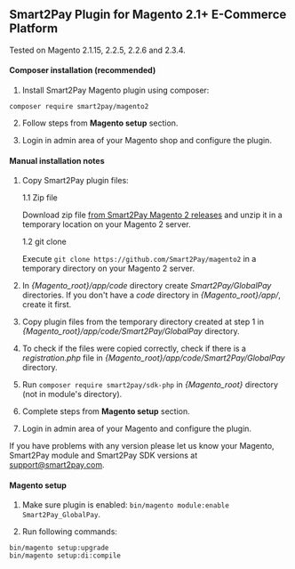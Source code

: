 ## Smart2Pay Plugin for Magento 2.1+ E-Commerce Platform

Tested on Magento 2.1.15, 2.2.5, 2.2.6 and 2.3.4.

#### Composer installation (recommended)

1. Install Smart2Pay Magento plugin using composer:

```shell script
composer require smart2pay/magento2
```

2. Follow steps from __Magento setup__ section.

3. Login in admin area of your Magento shop and configure the plugin.

#### Manual installation notes

1. Copy Smart2Pay plugin files:

    1.1 Zip file
    
    Download zip file [from Smart2Pay Magento 2 releases](https://github.com/Smart2Pay/magento20/releases) and unzip it in a temporary location on your Magento 2 server.
    
    1.2 git clone
    
    Execute ```git clone https://github.com/Smart2Pay/magento2``` in a temporary directory on your Magento 2 server.

2. In _{Magento_root}/app/code_ directory create _Smart2Pay/GlobalPay_ directories. If you don't have a _code_ directory in _{Magento_root}/app/_, create it first.

3. Copy plugin files from the temporary directory created at step 1 in _{Magento_root}/app/code/Smart2Pay/GlobalPay_ directory.
 
4. To check if the files were copied correctly, check if there is a _registration.php_ file in _{Magento_root}/app/code/Smart2Pay/GlobalPay_ directory.

5. Run ```composer require smart2pay/sdk-php``` in _{Magento_root}_ directory (not in module's directory).

6. Complete steps from __Magento setup__ section.

7. Login in admin area of your Magento and configure the plugin.

If you have problems with any version please let us know your Magento, Smart2Pay module and Smart2Pay SDK versions at support@smart2pay.com.

#### Magento setup 

1. Make sure plugin is enabled: ```bin/magento module:enable Smart2Pay_GlobalPay```.

2. Run following commands:

```shell script
bin/magento setup:upgrade
bin/magento setup:di:compile
```
